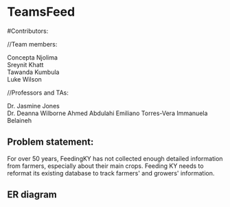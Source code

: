 # TeamsFeed

#Contributors:  

//Team members:  

Concepta Njolima  
Sreynit Khatt  
Tawanda Kumbula  
Luke Wilson  

//Professors and TAs:

Dr. Jasmine Jones  
Dr. Deanna Wilborne
Ahmed Abdulahi
Emiliano Torres-Vera
Immanuela Belaineh

## Problem statement:  
For over 50 years, FeedingKY has not collected enough detailed information from farmers, especially about their main crops. Feeding KY needs to reformat its existing database to track farmers' and growers' information.  

## ER diagram

